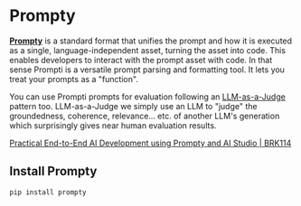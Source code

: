 # Prompty

[**Prompty**](https://microsoft.github.io) is a standard format that unifies the prompt and how it is executed as a single, language-independent asset, turning the asset into code. This enables developers to interact with the prompt asset with code.
In that sense Prompti is a versatile prompt parsing and formatting tool. It lets you treat your prompts as a "function".


You can use Prompti prompts for evaluation following an [LLM-as-a-Judge](https://arxiv.org/abs/2403.02839) pattern too. LLM-as-a-Judge we simply use an LLM to "judge" the groundedness, coherence, relevance... etc. of another LLM's generation which surprisingly gives near human evaluation results.

[Practical End-to-End AI Development using Prompty and AI Studio | BRK114](https://www.youtube.com/watch?v=HALMFU7o9Gc&list=PLlrxD0HtieHjA9bPkouT0_WWEslOKdRcO&index=3)

## Install Prompty
```
pip install prompty
````


